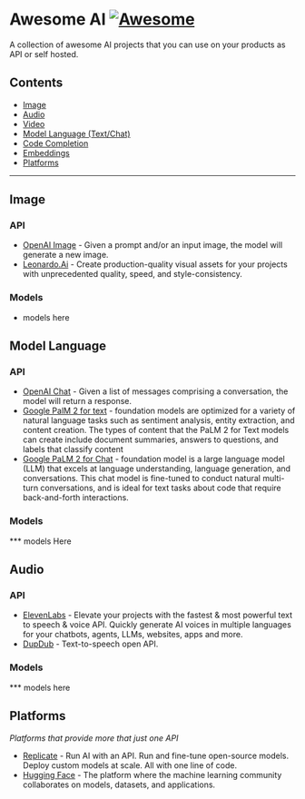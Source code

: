 # Awesome AI [![Awesome](https://cdn.rawgit.com/sindresorhus/awesome/d7305f38d29fed78fa85652e3a63e154dd8e8829/media/badge.svg)](https://github.com/brunocroh/awesome-ai-apis/)

A collection of awesome AI projects that you can use on your products as API or self hosted.

## Contents


- [Image](#image)
- [Audio](#audio)
- [Video](#video)
- [Model Language (Text/Chat)](#model-language)
- [Code Completion](#code-completion)
- [Embeddings](#embeddings)
- [Platforms](#platforms)

----

## Image

### API

* [OpenAI Image](https://platform.openai.com/docs/api-reference/images) - Given a prompt and/or an input image, the model will generate a new image.
* [Leonardo.Ai](https://leonardo.ai/api/) - Create production-quality visual assets for your projects with unprecedented quality, speed, and style-consistency.

### Models

* models here

## Model Language

### API

* [OpenAI Chat](https://platform.openai.com/docs/api-reference/chat) - Given a list of messages comprising a conversation, the model will return a response.
* [Google PalM 2 for text](https://replicate.com/meta/llama-2-13b-chat) - foundation models are optimized for a variety of natural language tasks such as sentiment analysis, entity extraction, and content creation. The types of content that the PaLM 2 for Text models can create include document summaries, answers to questions, and labels that classify content
* [Google PaLM 2 for Chat](https://cloud.google.com/vertex-ai/docs/generative-ai/model-reference/text-chat) - foundation model is a large language model (LLM) that excels at language understanding, language generation, and conversations. This chat model is fine-tuned to conduct natural multi-turn conversations, and is ideal for text tasks about code that require back-and-forth interactions.

### Models

*** models Here


## Audio

### API

* [ElevenLabs](https://elevenlabs.io/api) - Elevate your projects with the fastest & most powerful text to speech & voice API. Quickly generate AI voices in multiple languages for your chatbots, agents, LLMs, websites, apps and more.
* [DupDub](https://www.dupdub.com/api) - Text-to-speech open API.

### Models

*** models here

## Platforms
*Platforms that provide more that just one API*

* [Replicate](https://replicate.com/) - Run AI with an API. Run and fine-tune open-source models. Deploy custom models at scale. All with one line of code.
* [Hugging Face](https://huggingface.co/) - The platform where the machine learning community collaborates on models, datasets, and applications.

